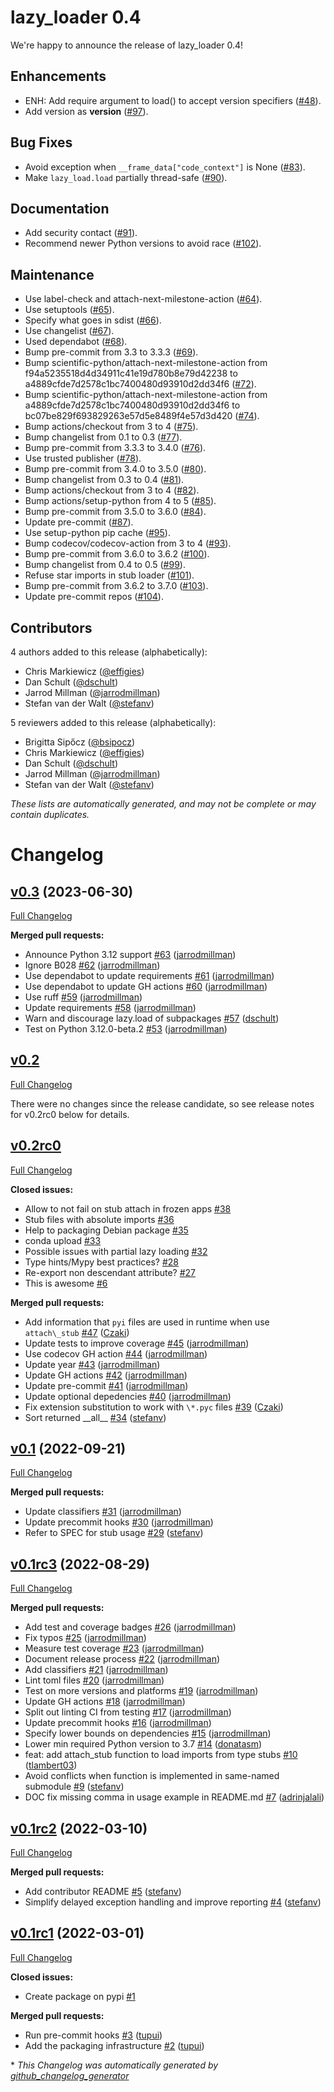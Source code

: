 # lazy_loader 0.4

We're happy to announce the release of lazy_loader 0.4!

## Enhancements

- ENH: Add require argument to load() to accept version specifiers ([#48](https://github.com/scientific-python/lazy_loader/pull/48)).
- Add version as **version** ([#97](https://github.com/scientific-python/lazy_loader/pull/97)).

## Bug Fixes

- Avoid exception when `__frame_data["code_context"]` is None ([#83](https://github.com/scientific-python/lazy_loader/pull/83)).
- Make `lazy_load.load` partially thread-safe ([#90](https://github.com/scientific-python/lazy_loader/pull/90)).

## Documentation

- Add security contact ([#91](https://github.com/scientific-python/lazy_loader/pull/91)).
- Recommend newer Python versions to avoid race ([#102](https://github.com/scientific-python/lazy_loader/pull/102)).

## Maintenance

- Use label-check and attach-next-milestone-action ([#64](https://github.com/scientific-python/lazy_loader/pull/64)).
- Use setuptools ([#65](https://github.com/scientific-python/lazy_loader/pull/65)).
- Specify what goes in sdist ([#66](https://github.com/scientific-python/lazy_loader/pull/66)).
- Use changelist ([#67](https://github.com/scientific-python/lazy_loader/pull/67)).
- Used dependabot ([#68](https://github.com/scientific-python/lazy_loader/pull/68)).
- Bump pre-commit from 3.3 to 3.3.3 ([#69](https://github.com/scientific-python/lazy_loader/pull/69)).
- Bump scientific-python/attach-next-milestone-action from f94a5235518d4d34911c41e19d780b8e79d42238 to a4889cfde7d2578c1bc7400480d93910d2dd34f6 ([#72](https://github.com/scientific-python/lazy_loader/pull/72)).
- Bump scientific-python/attach-next-milestone-action from a4889cfde7d2578c1bc7400480d93910d2dd34f6 to bc07be829f693829263e57d5e8489f4e57d3d420 ([#74](https://github.com/scientific-python/lazy_loader/pull/74)).
- Bump actions/checkout from 3 to 4 ([#75](https://github.com/scientific-python/lazy_loader/pull/75)).
- Bump changelist from 0.1 to 0.3 ([#77](https://github.com/scientific-python/lazy_loader/pull/77)).
- Bump pre-commit from 3.3.3 to 3.4.0 ([#76](https://github.com/scientific-python/lazy_loader/pull/76)).
- Use trusted publisher ([#78](https://github.com/scientific-python/lazy_loader/pull/78)).
- Bump pre-commit from 3.4.0 to 3.5.0 ([#80](https://github.com/scientific-python/lazy_loader/pull/80)).
- Bump changelist from 0.3 to 0.4 ([#81](https://github.com/scientific-python/lazy_loader/pull/81)).
- Bump actions/checkout from 3 to 4 ([#82](https://github.com/scientific-python/lazy_loader/pull/82)).
- Bump actions/setup-python from 4 to 5 ([#85](https://github.com/scientific-python/lazy_loader/pull/85)).
- Bump pre-commit from 3.5.0 to 3.6.0 ([#84](https://github.com/scientific-python/lazy_loader/pull/84)).
- Update pre-commit ([#87](https://github.com/scientific-python/lazy_loader/pull/87)).
- Use setup-python pip cache ([#95](https://github.com/scientific-python/lazy_loader/pull/95)).
- Bump codecov/codecov-action from 3 to 4 ([#93](https://github.com/scientific-python/lazy_loader/pull/93)).
- Bump pre-commit from 3.6.0 to 3.6.2 ([#100](https://github.com/scientific-python/lazy_loader/pull/100)).
- Bump changelist from 0.4 to 0.5 ([#99](https://github.com/scientific-python/lazy_loader/pull/99)).
- Refuse star imports in stub loader ([#101](https://github.com/scientific-python/lazy_loader/pull/101)).
- Bump pre-commit from 3.6.2 to 3.7.0 ([#103](https://github.com/scientific-python/lazy_loader/pull/103)).
- Update pre-commit repos ([#104](https://github.com/scientific-python/lazy_loader/pull/104)).

## Contributors

4 authors added to this release (alphabetically):

- Chris Markiewicz ([@effigies](https://github.com/effigies))
- Dan Schult ([@dschult](https://github.com/dschult))
- Jarrod Millman ([@jarrodmillman](https://github.com/jarrodmillman))
- Stefan van der Walt ([@stefanv](https://github.com/stefanv))

5 reviewers added to this release (alphabetically):

- Brigitta Sipőcz ([@bsipocz](https://github.com/bsipocz))
- Chris Markiewicz ([@effigies](https://github.com/effigies))
- Dan Schult ([@dschult](https://github.com/dschult))
- Jarrod Millman ([@jarrodmillman](https://github.com/jarrodmillman))
- Stefan van der Walt ([@stefanv](https://github.com/stefanv))

_These lists are automatically generated, and may not be complete or may contain
duplicates._

# Changelog

## [v0.3](https://github.com/scientific-python/lazy_loader/tree/v0.3) (2023-06-30)

[Full Changelog](https://github.com/scientific-python/lazy_loader/compare/v0.2...v0.3)

**Merged pull requests:**

- Announce Python 3.12 support [#63](https://github.com/scientific-python/lazy_loader/pull/63) ([jarrodmillman](https://github.com/jarrodmillman))
- Ignore B028 [#62](https://github.com/scientific-python/lazy_loader/pull/62) ([jarrodmillman](https://github.com/jarrodmillman))
- Use dependabot to update requirements [#61](https://github.com/scientific-python/lazy_loader/pull/61) ([jarrodmillman](https://github.com/jarrodmillman))
- Use dependabot to update GH actions [#60](https://github.com/scientific-python/lazy_loader/pull/60) ([jarrodmillman](https://github.com/jarrodmillman))
- Use ruff [#59](https://github.com/scientific-python/lazy_loader/pull/59) ([jarrodmillman](https://github.com/jarrodmillman))
- Update requirements [#58](https://github.com/scientific-python/lazy_loader/pull/58) ([jarrodmillman](https://github.com/jarrodmillman))
- Warn and discourage lazy.load of subpackages [#57](https://github.com/scientific-python/lazy_loader/pull/57) ([dschult](https://github.com/dschult))
- Test on Python 3.12.0-beta.2 [#53](https://github.com/scientific-python/lazy_loader/pull/53) ([jarrodmillman](https://github.com/jarrodmillman))

## [v0.2](https://github.com/scientific-python/lazy_loader/tree/v0.2)

[Full Changelog](https://github.com/scientific-python/lazy_loader/compare/v0.1...v0.2)

There were no changes since the release candidate, so
see release notes for v0.2rc0 below for details.

## [v0.2rc0](https://github.com/scientific-python/lazy_loader/tree/v0.2rc0)

[Full Changelog](https://github.com/scientific-python/lazy_loader/compare/v0.1...v0.2rc0)

**Closed issues:**

- Allow to not fail on stub attach in frozen apps [#38](https://github.com/scientific-python/lazy_loader/issues/38)
- Stub files with absolute imports [#36](https://github.com/scientific-python/lazy_loader/issues/36)
- Help to packaging Debian package [#35](https://github.com/scientific-python/lazy_loader/issues/35)
- conda upload [#33](https://github.com/scientific-python/lazy_loader/issues/33)
- Possible issues with partial lazy loading [#32](https://github.com/scientific-python/lazy_loader/issues/32)
- Type hints/Mypy best practices? [#28](https://github.com/scientific-python/lazy_loader/issues/28)
- Re-export non descendant attribute? [#27](https://github.com/scientific-python/lazy_loader/issues/27)
- This is awesome [#6](https://github.com/scientific-python/lazy_loader/issues/6)

**Merged pull requests:**

- Add information that `pyi` files are used in runtime when use `attach\_stub` [#47](https://github.com/scientific-python/lazy_loader/pull/47) ([Czaki](https://github.com/Czaki))
- Update tests to improve coverage [#45](https://github.com/scientific-python/lazy_loader/pull/45) ([jarrodmillman](https://github.com/jarrodmillman))
- Use codecov GH action [#44](https://github.com/scientific-python/lazy_loader/pull/44) ([jarrodmillman](https://github.com/jarrodmillman))
- Update year [#43](https://github.com/scientific-python/lazy_loader/pull/43) ([jarrodmillman](https://github.com/jarrodmillman))
- Update GH actions [#42](https://github.com/scientific-python/lazy_loader/pull/42) ([jarrodmillman](https://github.com/jarrodmillman))
- Update pre-commit [#41](https://github.com/scientific-python/lazy_loader/pull/41) ([jarrodmillman](https://github.com/jarrodmillman))
- Update optional depedencies [#40](https://github.com/scientific-python/lazy_loader/pull/40) ([jarrodmillman](https://github.com/jarrodmillman))
- Fix extension substitution to work with `\*.pyc` files [#39](https://github.com/scientific-python/lazy_loader/pull/39) ([Czaki](https://github.com/Czaki))
- Sort returned \_\_all\_\_ [#34](https://github.com/scientific-python/lazy_loader/pull/34) ([stefanv](https://github.com/stefanv))

## [v0.1](https://github.com/scientific-python/lazy_loader/tree/v0.1) (2022-09-21)

[Full Changelog](https://github.com/scientific-python/lazy_loader/compare/v0.1rc3...v0.1)

**Merged pull requests:**

- Update classifiers [#31](https://github.com/scientific-python/lazy_loader/pull/31) ([jarrodmillman](https://github.com/jarrodmillman))
- Update precommit hooks [#30](https://github.com/scientific-python/lazy_loader/pull/30) ([jarrodmillman](https://github.com/jarrodmillman))
- Refer to SPEC for stub usage [#29](https://github.com/scientific-python/lazy_loader/pull/29) ([stefanv](https://github.com/stefanv))

## [v0.1rc3](https://github.com/scientific-python/lazy_loader/tree/v0.1rc3) (2022-08-29)

[Full Changelog](https://github.com/scientific-python/lazy_loader/compare/v0.1rc2...v0.1rc3)

**Merged pull requests:**

- Add test and coverage badges [#26](https://github.com/scientific-python/lazy_loader/pull/26) ([jarrodmillman](https://github.com/jarrodmillman))
- Fix typos [#25](https://github.com/scientific-python/lazy_loader/pull/25) ([jarrodmillman](https://github.com/jarrodmillman))
- Measure test coverage [#23](https://github.com/scientific-python/lazy_loader/pull/23) ([jarrodmillman](https://github.com/jarrodmillman))
- Document release process [#22](https://github.com/scientific-python/lazy_loader/pull/22) ([jarrodmillman](https://github.com/jarrodmillman))
- Add classifiers [#21](https://github.com/scientific-python/lazy_loader/pull/21) ([jarrodmillman](https://github.com/jarrodmillman))
- Lint toml files [#20](https://github.com/scientific-python/lazy_loader/pull/20) ([jarrodmillman](https://github.com/jarrodmillman))
- Test on more versions and platforms [#19](https://github.com/scientific-python/lazy_loader/pull/19) ([jarrodmillman](https://github.com/jarrodmillman))
- Update GH actions [#18](https://github.com/scientific-python/lazy_loader/pull/18) ([jarrodmillman](https://github.com/jarrodmillman))
- Split out linting CI from testing [#17](https://github.com/scientific-python/lazy_loader/pull/17) ([jarrodmillman](https://github.com/jarrodmillman))
- Update precommit hooks [#16](https://github.com/scientific-python/lazy_loader/pull/16) ([jarrodmillman](https://github.com/jarrodmillman))
- Specify lower bounds on dependencies [#15](https://github.com/scientific-python/lazy_loader/pull/15) ([jarrodmillman](https://github.com/jarrodmillman))
- Lower min required Python version to 3.7 [#14](https://github.com/scientific-python/lazy_loader/pull/14) ([donatasm](https://github.com/donatasm))
- feat: add attach_stub function to load imports from type stubs [#10](https://github.com/scientific-python/lazy_loader/pull/10) ([tlambert03](https://github.com/tlambert03))
- Avoid conflicts when function is implemented in same-named submodule [#9](https://github.com/scientific-python/lazy_loader/pull/9) ([stefanv](https://github.com/stefanv))
- DOC fix missing comma in usage example in README.md [#7](https://github.com/scientific-python/lazy_loader/pull/7) ([adrinjalali](https://github.com/adrinjalali))

## [v0.1rc2](https://github.com/scientific-python/lazy_loader/tree/v0.1rc2) (2022-03-10)

[Full Changelog](https://github.com/scientific-python/lazy_loader/compare/v0.1rc1...v0.1rc2)

**Merged pull requests:**

- Add contributor README [#5](https://github.com/scientific-python/lazy_loader/pull/5) ([stefanv](https://github.com/stefanv))
- Simplify delayed exception handling and improve reporting [#4](https://github.com/scientific-python/lazy_loader/pull/4) ([stefanv](https://github.com/stefanv))

## [v0.1rc1](https://github.com/scientific-python/lazy_loader/tree/v0.1rc1) (2022-03-01)

[Full Changelog](https://github.com/scientific-python/lazy_loader/compare/v0.0...v0.1rc1)

**Closed issues:**

- Create package on pypi [#1](https://github.com/scientific-python/lazy_loader/issues/1)

**Merged pull requests:**

- Run pre-commit hooks [#3](https://github.com/scientific-python/lazy_loader/pull/3) ([tupui](https://github.com/tupui))
- Add the packaging infrastructure [#2](https://github.com/scientific-python/lazy_loader/pull/2) ([tupui](https://github.com/tupui))

\* _This Changelog was automatically generated by [github_changelog_generator](https://github.com/github-changelog-generator/github-changelog-generator)_
